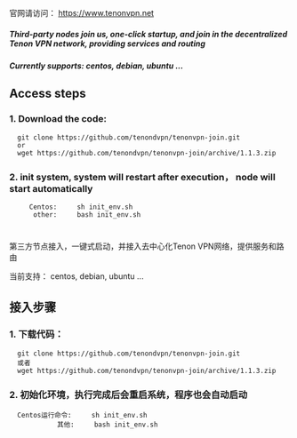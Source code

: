 
官网请访问：  https://www.tenonvpn.net

##### Third-party nodes join us, one-click startup, and join in the decentralized Tenon VPN network, providing services and routing
##### Currently supports: centos, debian, ubuntu ...

## Access steps
### 1. Download the code:

      git clone https://github.com/tenondvpn/tenonvpn-join.git
      or
      wget https://github.com/tenondvpn/tenonvpn-join/archive/1.1.3.zip

### 2. init system, system will restart after execution， node will start automatically

         Centos:     sh init_env.sh  
          other:     bash init_env.sh  


# 
# 

第三方节点接入，一键式启动，并接入去中心化Tenon VPN网络，提供服务和路由

当前支持： centos, debian, ubuntu ...


## 接入步骤

### 1. 下载代码： 
  
      git clone https://github.com/tenondvpn/tenonvpn-join.git
      或者
      wget https://github.com/tenondvpn/tenonvpn-join/archive/1.1.3.zip
   

### 2. 初始化环境，执行完成后会重启系统，程序也会自动启动
      Centos运行命令:     sh init_env.sh  
                其他:     bash init_env.sh  

    
    


